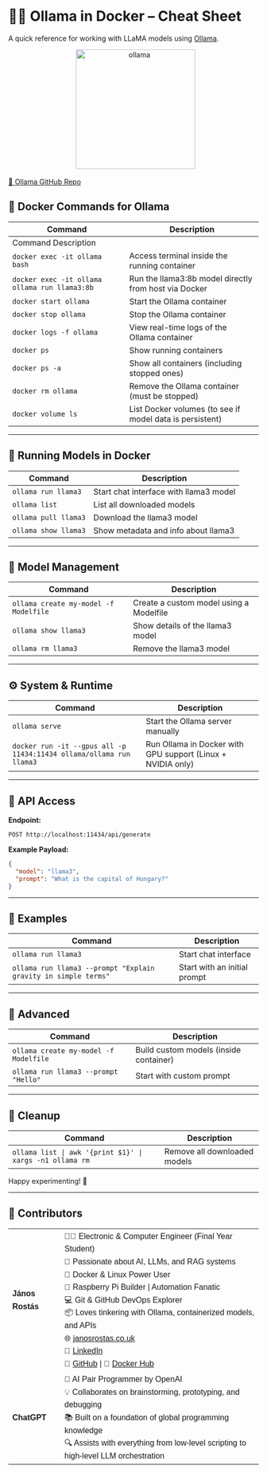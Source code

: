 # 🐳🦙 Ollama in Docker – Cheat Sheet

A quick reference for working with LLaMA models using [Ollama](https://ollama.com/).

<div align="center">
  <a href="https://ollama.com">
    <img alt="ollama" width="240" src="https://github.com/ollama/ollama/assets/3325447/0d0b44e2-8f4a-4e99-9b52-a5c1c741c8f7">
  </a>
</div>

[🦙 Ollama GitHub Repo](https://github.com/ollama/ollama)

## 🐳 Docker Commands for Ollama

| Command                                     | Description |
|---------------------------------------------|-------------|
| Command	Description                         
| `docker exec -it ollama bash`                 |	Access terminal inside the running container
| `docker exec -it ollama ollama run llama3:8b` |	Run the llama3:8b model directly from host via Docker 
| `docker start ollama`                         |	Start the Ollama container                            
| `docker stop ollama`                          |	Stop the Ollama container                              
| `docker logs -f ollama`                       |	View real-time logs of the Ollama container         
| `docker ps`                                   |	Show running containers                                         
| `docker ps -a`                                |	Show all containers (including stopped ones)                 
| `docker rm ollama`                            |	Remove the Ollama container (must be stopped)            
| `docker volume ls`                           |	List Docker volumes (to see if model data is persistent) 


---

## 🚀 Running Models in Docker

| Command | Description |
|--------|-------------|
| `ollama run llama3` | Start chat interface with llama3 model |
| `ollama list` | List all downloaded models |
| `ollama pull llama3` | Download the llama3 model |
| `ollama show llama3` | Show metadata and info about llama3 |




---

## 🔧 Model Management

| Command | Description |
|--------|-------------|
| `ollama create my-model -f Modelfile` | Create a custom model using a Modelfile |
| `ollama show llama3` | Show details of the llama3 model |
| `ollama rm llama3` | Remove the llama3 model |




---

## ⚙️ System & Runtime

| Command | Description |
|--------|-------------|
| `ollama serve` | Start the Ollama server manually |
| `docker run -it --gpus all -p 11434:11434 ollama/ollama run llama3` | Run Ollama in Docker with GPU support (Linux + NVIDIA only) |




---

## 📡 API Access

**Endpoint:**
```
POST http://localhost:11434/api/generate
```

**Example Payload:**
```json
{
  "model": "llama3",
  "prompt": "What is the capital of Hungary?"
}
```



---

## 🧪 Examples

| Command | Description |
|--------|-------------|
| `ollama run llama3` | Start chat interface |
| `ollama run llama3 --prompt "Explain gravity in simple terms"` | Start with an initial prompt |




---

## 🧪 Advanced

| Command | Description |
|--------|-------------|
| `ollama create my-model -f Modelfile` | Build custom models (inside container) |
| `ollama run llama3 --prompt "Hello"` | Start with custom prompt |




---

## 🧹 Cleanup

| Command | Description |
|--------|-------------|
| `ollama list \| awk '{print $1}' \| xargs -n1 ollama rm` | Remove all downloaded models |






Happy experimenting! 🚀






---
## 🤝 Contributors

<table style="font-family: Arial, sans-serif; line-height: 1.6;">
  <tr>
    <td><strong>János Rostás</strong></td>
    <td>
      👨‍💻 Electronic & Computer Engineer (Final Year Student)<br>
      🧠 Passionate about AI, LLMs, and RAG systems<br>
      🐳 Docker & Linux Power User<br>
      🔧 Raspberry Pi Builder | Automation Fanatic<br>
      💻 Git & GitHub DevOps Explorer<br>
      📦 Loves tinkering with Ollama, containerized models, and APIs<br>
      🌐 <a href="https://janosrostas.co.uk" target="_blank">janosrostas.co.uk</a><br>
      🔗 <a href="https://www.linkedin.com/in/janos-rostas/" target="_blank">LinkedIn</a><br>
      🐙 <a href="https://github.com/Janos11" target="_blank">GitHub</a> |
      🐋 <a href="https://hub.docker.com/u/janos11" target="_blank">Docker Hub</a>
    </td>
  </tr>
  <tr>
    <td><strong>ChatGPT</strong></td>
    <td>
      🤖 AI Pair Programmer by OpenAI<br>
      💡 Collaborates on brainstorming, prototyping, and debugging<br>
      📚 Built on a foundation of global programming knowledge<br>
      🔍 Assists with everything from low-level scripting to high-level LLM orchestration
    </td>
  </tr>
</table>



